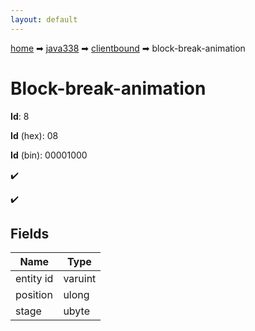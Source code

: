 ```yaml
---
layout: default
---
```


[home](/) ➡ [java338](/protocol/java338) ➡ [clientbound](/protocol/java338/clientbound) ➡ block-break-animation

# Block-break-animation

**Id**: 8

**Id** (hex): 08

**Id** (bin): 00001000

✔️

✔️

## Fields

Name | Type
---|---
entity id | varuint
position | ulong
stage | ubyte

